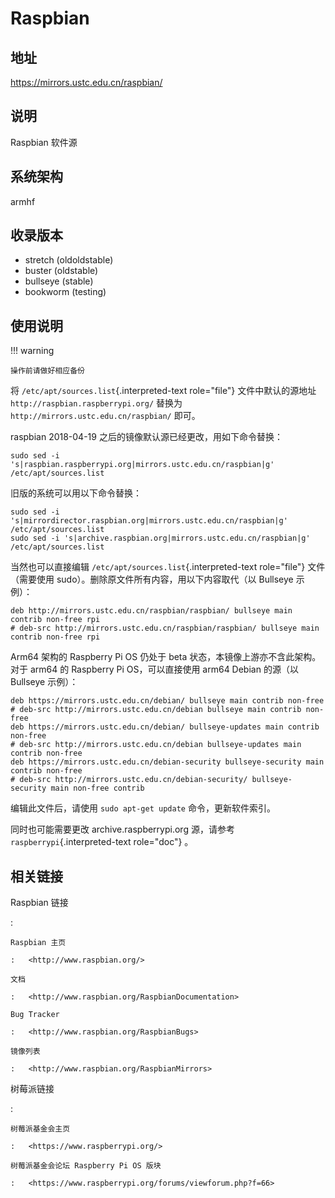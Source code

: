 # Raspbian

## 地址

<https://mirrors.ustc.edu.cn/raspbian/>

## 说明

Raspbian 软件源

## 系统架构

armhf

## 收录版本

-   stretch (oldoldstable)
-   buster (oldstable)
-   bullseye (stable)
-   bookworm (testing)

## 使用说明

!!! warning

    操作前请做好相应备份

将 `/etc/apt/sources.list`{.interpreted-text role="file"}
文件中默认的源地址 `http://raspbian.raspberrypi.org/` 替换为
`http://mirrors.ustc.edu.cn/raspbian/` 即可。

raspbian 2018-04-19 之后的镜像默认源已经更改，用如下命令替换：

    sudo sed -i 's|raspbian.raspberrypi.org|mirrors.ustc.edu.cn/raspbian|g' /etc/apt/sources.list

旧版的系统可以用以下命令替换：

    sudo sed -i 's|mirrordirector.raspbian.org|mirrors.ustc.edu.cn/raspbian|g' /etc/apt/sources.list
    sudo sed -i 's|archive.raspbian.org|mirrors.ustc.edu.cn/raspbian|g' /etc/apt/sources.list

当然也可以直接编辑 `/etc/apt/sources.list`{.interpreted-text
role="file"} 文件（需要使用
sudo）。删除原文件所有内容，用以下内容取代（以 Bullseye 示例）：

    deb http://mirrors.ustc.edu.cn/raspbian/raspbian/ bullseye main contrib non-free rpi
    # deb-src http://mirrors.ustc.edu.cn/raspbian/raspbian/ bullseye main contrib non-free rpi

Arm64 架构的 Raspberry Pi OS 仍处于 beta
状态，本镜像上游亦不含此架构。对于 arm64 的 Raspberry Pi
OS，可以直接使用 arm64 Debian 的源（以 Bullseye 示例）：

    deb https://mirrors.ustc.edu.cn/debian/ bullseye main contrib non-free
    # deb-src http://mirrors.ustc.edu.cn/debian bullseye main contrib non-free
    deb https://mirrors.ustc.edu.cn/debian/ bullseye-updates main contrib non-free
    # deb-src http://mirrors.ustc.edu.cn/debian bullseye-updates main contrib non-free
    deb https://mirrors.ustc.edu.cn/debian-security bullseye-security main contrib non-free
    # deb-src http://mirrors.ustc.edu.cn/debian-security/ bullseye-security main non-free contrib

编辑此文件后，请使用 `sudo apt-get update` 命令，更新软件索引。

同时也可能需要更改 archive.raspberrypi.org 源，请参考
`raspberrypi`{.interpreted-text role="doc"} 。

## 相关链接

Raspbian 链接

:   

    Raspbian 主页

    :   <http://www.raspbian.org/>

    文档

    :   <http://www.raspbian.org/RaspbianDocumentation>

    Bug Tracker

    :   <http://www.raspbian.org/RaspbianBugs>

    镜像列表

    :   <http://www.raspbian.org/RaspbianMirrors>

树莓派链接

:   

    树莓派基金会主页

    :   <https://www.raspberrypi.org/>

    树莓派基金会论坛 Raspberry Pi OS 版块

    :   <https://www.raspberrypi.org/forums/viewforum.php?f=66>
